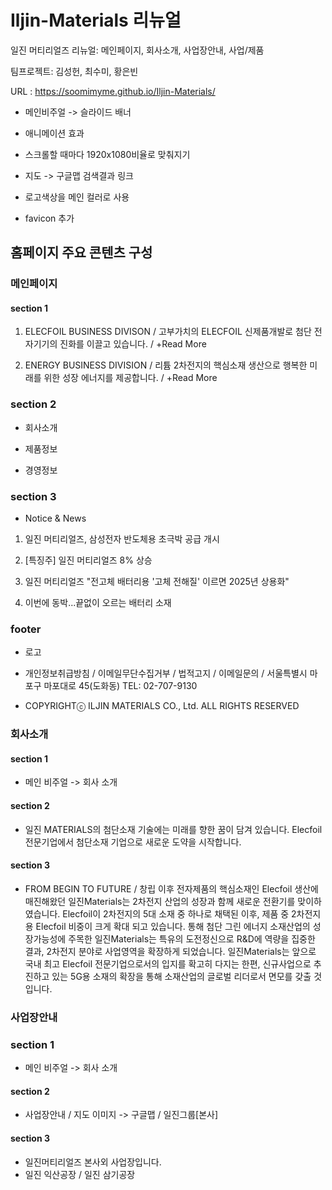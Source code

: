 # Iljin-Materials 리뉴얼

일진 머티리얼즈 리뉴얼: 메인페이지, 회사소개, 사업장안내, 사업/제품

팀프로젝트: 김성헌, 최수미, 황은빈

URL : https://soomimyme.github.io/Iljin-Materials/

- 메인비주얼 -> 슬라이드 배너

- 애니메이션 효과

- 스크롤할 때마다 1920x1080비율로 맞춰지기

- 지도 -> 구글맵 검색결과 링크

- 로고색상을 메인 컬러로 사용

- favicon 추가


## 홈페이지 주요 콘텐츠 구성

### 메인페이지

#### section 1

1. ELECFOIL BUSINESS DIVISON / 고부가치의 ELECFOIL 신제품개발로 첨단 전자기기의 진화를 이끌고 있습니다. / +Read More

2. ENERGY BUSINESS DIVISION / 리튬 2차전지의 핵심소재 생산으로 행복한 미래를 위한 성장 에너지를 제공합니다. / +Read More


### section 2

- 회사소개

- 제품정보 

- 경영정보


### section 3

- Notice & News 

1. 일진 머티리얼즈, 삼성전자 반도체용 초극박 공급 개시

2. [특징주] 일진 머티리얼즈 8% 상승

3. 일진 머티리얼즈 "전고체 배터리용 '고체 전해질' 이르면 2025년 상용화"

4. 이번에 동박...끝없이 오르는 배터리 소재


### footer

- 로고

- 개인정보취급방침 / 이메일무단수집거부 / 법적고지 / 이메일문의 / 서울특별시 마포구 마포대로 45(도화동) TEL: 02-707-9130

- COPYRIGHTⓒ ILJIN MATERIALS CO., Ltd. ALL RIGHTS RESERVED



### 회사소개

#### section 1

- 메인 비주얼 -> 회사 소개

#### section 2

- 일진 MATERIALS의 첨단소재 기술에는 미래를 향한 꿈이 담겨 있습니다. Elecfoil 전문기업에서 첨단소재 기업으로 새로운 도약을 시작합니다.

#### section 3

- FROM BEGIN TO FUTURE / 창립 이후 전자제품의 핵심소재인 Elecfoil 생산에 매진해왔던 일진Materials는 2차전지 산업의 성장과 함께 새로운 전환기를 맞이하였습니다. Elecfoil이 2차전지의 5대 소재 중 하나로 채택된 이후, 제품 중 2차전지용 Elecfoil 비중이 크게 확대 되고 있습니다. 통해 첨단 그린 에너지 소재산업의 성장가능성에 주목한 일진Materials는 특유의 도전정신으로 R&D에 역량을 집중한 결과, 2차전지 분야로 사업영역을 확장하게 되었습니다. 일진Materials는 앞으로 국내 최고 Elecfoil 전문기업으로서의 입지를 확고히 다지는 한편, 신규사업으로 추진하고 있는 5G용 소재의 확장을 통해 소재산업의 글로벌 리더로서 면모를 갖출 것입니다.


### 사업장안내

### section 1

- 메인 비주얼 -> 회사 소개

#### section 2

- 사업장안내 / 지도 이미지 -> 구글맵 / 일진그룹[본사]

#### section 3

- 일진머티리얼즈 본사외 사업장입니다.
- 일진 익산공장 / 일진 삼기공장
